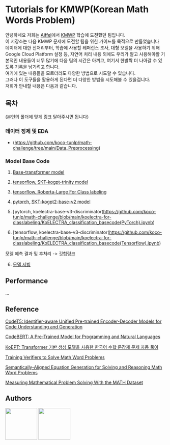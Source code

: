 # Tutorials for KMWP(Korean Math Words Problem)  
안녕하세요 저희는 [Aiffel](https://aiffel.io/)에서 [KMWP](https://github.com/tunib-ai/KMWP) 학습에 도전했던 팀입니다.  
이 저장소는 다음 KMWP 문제에 도전할 팀을 위한 가이드를 목적으로 만들었습니다  
데이터에 대한 전처리부터, 학습에 사용할 레퍼런스 조사, 대형 모델을 사용하기 위해 Google Cloud Platform  설정 등, 자연어 처리 내용 외에도 우리가 알고 사용해야할 기본적인 내용들이 너무 많기에 다음 팀의 시간은 아끼고, 여기서 한발짝 더 나아갈 수 있도록 기록을 남기려고 합니다.  
여기에 있는 내용들을 모르더라도 다양한 방법으로 시도할 수 있습니다.  
그러나 이 도구들을 활용하게 된다면 더 다양한 방법을 시도해볼 수 있을겁니다.  
저희가 안내할 내용은 다음과 같습니다.  

## 목차  

(본인의 폴더에 맞게 링크 달아주시면 됩니다)

### 데이터 정제 및 EDA 
- (https://github.com/koco-tunlp/math-challenge/tree/main/Data_Preprocessing) 

### Model Base Code

1. [Base-transformer model](https://github.com/koco-tunlp/math-challenge/tree/main/transformer-basecode)

2. [tensorflow, SKT-kogpt-trinity model](https://github.com/koco-tunlp/math-challenge/tree/main/skt-kogpt-trinity-basecode)  

3. [tensorflow, Roberta-Large For Class labeling](https://github.com/koco-tunlp/math-challenge/tree/main/roberta-large-for-classlabeling)

4. [pytorch, SKT-kogpt2-base-v2 model](https://github.com/koco-tunlp/math-challenge/tree/main/skt-kogpt2-base-v2-basecode)  

5. [pytorch, koelectra-base-v3-discriminator(https://github.com/koco-tunlp/math-challenge/blob/main/koelectra-for-classlabeling/KoELECTRA_classification_basecode(PyTorch).ipynb)

6. [tensorflow, koelectra-base-v3-discriminator(https://github.com/koco-tunlp/math-challenge/blob/main/koelectra-for-classlabeling/KoELECTRA_classification_basecode(Tensorflow).ipynb)



모델 예측 결과 및 후처리 -> 깃헙링크  

6. [모델 서빙](./model-serving/)

## Performance
...


## Reference  
[CodeT5: Identifier-aware Unified Pre-trained Encoder-Decoder Models for Code Understanding and Generation](https://arxiv.org/pdf/2109.00859.pdf)  
  
[CodeBERT: A Pre-Trained Model for Programming and Natural Languages](https://arxiv.org/pdf/2002.08155.pdf)  

[KoEPT: Transformer 기반 생성 모델을 사용한 한국어 수학 문장제 문제 자동 풀이](http://koreascience.or.kr/article/CFKO202125036187306.pdf)  
  
[Training Verifiers to Solve Math Word Problems](https://arxiv.org/pdf/2110.14168.pdf)  
  
[Semantically-Aligned Equation Generation for Solving and Reasoning Math Word Problems](https://aclanthology.org/N19-1272.pdf)  
  
[Measuring Mathematical Problem Solving With the MATH Dataset](https://arxiv.org/pdf/2103.03874.pdf)


## Authors  
<img src=https://user-images.githubusercontent.com/53106649/171995972-81c4962e-08b2-4290-95ea-62fbf9c15c36.png  width="100" height="100" />
<img src=https://user-images.githubusercontent.com/75985245/172203397-cda63654-3c58-4d82-a60c-1a547d7d4e2b.jpg width="100" height="100" >

